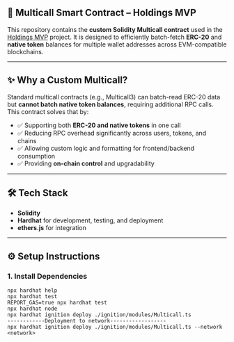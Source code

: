 ## 🔗 Multicall Smart Contract – Holdings MVP

This repository contains the **custom Solidity Multicall contract** used in the [Holdings MVP](https://github.com/rutwik2001/holdings-mvp) project. It is designed to efficiently batch-fetch **ERC-20** and **native token** balances for multiple wallet addresses across EVM-compatible blockchains.

---

## ✨ Why a Custom Multicall?

Standard multicall contracts (e.g., Multicall3) can batch-read ERC-20 data but **cannot batch native token balances**, requiring additional RPC calls. This contract solves that by:

- ✅ Supporting both **ERC-20 and native tokens** in one call
- ✅ Reducing RPC overhead significantly across users, tokens, and chains
- ✅ Allowing custom logic and formatting for frontend/backend consumption
- ✅ Providing **on-chain control** and upgradability

---

## 🛠 Tech Stack

- **Solidity**
- **Hardhat** for development, testing, and deployment
- **ethers.js** for integration

---



## ⚙️ Setup Instructions

### 1. Install Dependencies

```shell
npx hardhat help
npx hardhat test
REPORT_GAS=true npx hardhat test
npx hardhat node
npx hardhat ignition deploy ./ignition/modules/Multicall.ts
------------Deployment to network------------------
npx hardhat ignition deploy ./ignition/modules/Multicall.ts --network <network>
```
